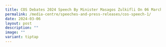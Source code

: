 ```yaml
---
title: COS Debates 2024 Speech By Minister Masagos Zulkifli On 06 March 2024
permalink: /media-centre/speeches-and-press-releases/cos-speech-1/
date: 2024-03-06
layout: post
description: ""
image: ""
variant: tiptap
---
```

